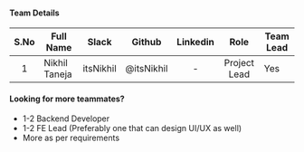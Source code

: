 #### Team Details
| S.No | Full Name       | Slack                 |   Github    | Linkedin |            Role            | Team Lead |
|:----:|-----------------|:---------------------:|:-----------:|:--------:|:--------------------------:|-----------|
|   1  | Nikhil Taneja   | itsNikhil             | @itsNikhil  |     -    |        Project Lead        |   Yes     |


#### Looking for more teammates?
- 1-2 Backend Developer
- 1-2 FE Lead (Preferably one that can design UI/UX as well)
- More as per requirements
